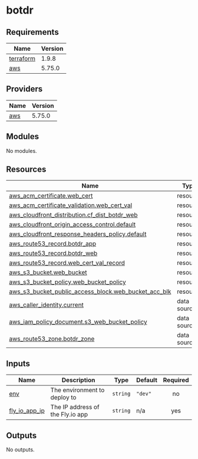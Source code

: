 # botdr

<!-- BEGINNING OF PRE-COMMIT-TERRAFORM DOCS HOOK -->
## Requirements

| Name | Version |
|------|---------|
| <a name="requirement_terraform"></a> [terraform](#requirement\_terraform) | 1.9.8 |
| <a name="requirement_aws"></a> [aws](#requirement\_aws) | 5.75.0 |

## Providers

| Name | Version |
|------|---------|
| <a name="provider_aws"></a> [aws](#provider\_aws) | 5.75.0 |

## Modules

No modules.

## Resources

| Name | Type |
|------|------|
| [aws_acm_certificate.web_cert](https://registry.terraform.io/providers/hashicorp/aws/5.75.0/docs/resources/acm_certificate) | resource |
| [aws_acm_certificate_validation.web_cert_val](https://registry.terraform.io/providers/hashicorp/aws/5.75.0/docs/resources/acm_certificate_validation) | resource |
| [aws_cloudfront_distribution.cf_dist_botdr_web](https://registry.terraform.io/providers/hashicorp/aws/5.75.0/docs/resources/cloudfront_distribution) | resource |
| [aws_cloudfront_origin_access_control.default](https://registry.terraform.io/providers/hashicorp/aws/5.75.0/docs/resources/cloudfront_origin_access_control) | resource |
| [aws_cloudfront_response_headers_policy.default](https://registry.terraform.io/providers/hashicorp/aws/5.75.0/docs/resources/cloudfront_response_headers_policy) | resource |
| [aws_route53_record.botdr_app](https://registry.terraform.io/providers/hashicorp/aws/5.75.0/docs/resources/route53_record) | resource |
| [aws_route53_record.botdr_web](https://registry.terraform.io/providers/hashicorp/aws/5.75.0/docs/resources/route53_record) | resource |
| [aws_route53_record.web_cert_val_record](https://registry.terraform.io/providers/hashicorp/aws/5.75.0/docs/resources/route53_record) | resource |
| [aws_s3_bucket.web_bucket](https://registry.terraform.io/providers/hashicorp/aws/5.75.0/docs/resources/s3_bucket) | resource |
| [aws_s3_bucket_policy.web_bucket_policy](https://registry.terraform.io/providers/hashicorp/aws/5.75.0/docs/resources/s3_bucket_policy) | resource |
| [aws_s3_bucket_public_access_block.web_bucket_acc_blk](https://registry.terraform.io/providers/hashicorp/aws/5.75.0/docs/resources/s3_bucket_public_access_block) | resource |
| [aws_caller_identity.current](https://registry.terraform.io/providers/hashicorp/aws/5.75.0/docs/data-sources/caller_identity) | data source |
| [aws_iam_policy_document.s3_web_bucket_policy](https://registry.terraform.io/providers/hashicorp/aws/5.75.0/docs/data-sources/iam_policy_document) | data source |
| [aws_route53_zone.botdr_zone](https://registry.terraform.io/providers/hashicorp/aws/5.75.0/docs/data-sources/route53_zone) | data source |

## Inputs

| Name | Description | Type | Default | Required |
|------|-------------|------|---------|:--------:|
| <a name="input_env"></a> [env](#input\_env) | The environment to deploy to | `string` | `"dev"` | no |
| <a name="input_fly_io_app_ip"></a> [fly\_io\_app\_ip](#input\_fly\_io\_app\_ip) | The IP address of the Fly.io app | `string` | n/a | yes |

## Outputs

No outputs.
<!-- END OF PRE-COMMIT-TERRAFORM DOCS HOOK -->
